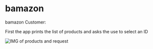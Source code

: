 # bamazon

bamazon Customer:

First the app prints the list of products and asks the use to select an ID

![IMG of products and request](https://octodex.github.com/images/yaktocat.png)
